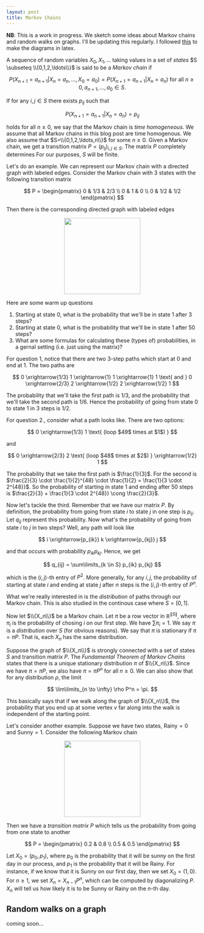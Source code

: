 ```yaml
---
layout: post
title: Markov Chains
---
```


**NB**: This is a work in progress. We sketch some ideas about Markov chains and random walks on graphs. I'll be updating this regularly.
I followed [this](http://steventhornton.ca/markov-chains-in-latex/) to make the diagrams in latex.

A sequence of random variables $X_{0},X_{1},\ldots$ taking values in a set of *states* $S \subseteq \\{0,1,2,\ldots\\}$ is said to be a *Markov chain* if

$$
P(X_{n+1} = a_{n+1} | X_{n} = a_n, \ldots, X_{0}=a_0)
= P(X_{n+1} = a_{n+1} | X_{n} = a_{n}) \text{ for all } n \geq 0, a_{n+1}, \ldots, a_0 \in S.
$$

If for any $i,j \in S$ there exists $p_{ij}$ such that

$$P(X_{n+1} = a_{n+1} | X_{n} = a_{n}) = p_{ij}$$

holds for all $n \geq 0$, we say that the Markov chain is *time homogeneous*. We assume that all Markov chains in this blog post are time homogenous. We also assume that $S=\\{0,1,2,\ldots,n\\}$ for some $n \geq 0$. Given a Markov chain, we get a transition matrix $P = (p_{ij}){_{i,j \in S}}$. The matrix $P$ completely determines For our purposes, $S$ will be finite.

Let's do an example. We can represent our Markov chain with a directed graph with labeled edges. Consider the Markov chain with $3$ states with the following transition matrix

$$
P = \begin{pmatrix}
  0 & 1/3 & 2/3 \\
  0 & 1   & 0   \\
  0 & 1/2 & 1/2
  \end{pmatrix}
$$

Then there is the corresponding directed graph with labeled edges

<center> <img src="{{site.baseurl}}/images/tex/markov1.png" width="200"> </center>

Here are some warm up questions
1. Starting at state $0$, what is the probability that we'll be in state $1$ after $3$ steps?
2. Starting at state $0$, what is the probability that we'll be in state $1$ after $50$ steps?
3. What are some formulas for calculating these (types of) probabilities, in a gernal setting (i.e. just using the matrix)?

For question 1, notice that there are two $3$-step paths which start at $0$ and end at $1$.
The two paths are

$$
0 \xrightarrow{1/3} 1 \xrightarrow{1} 1 \xrightarrow{1} 1 \text{ and }
0 \xrightarrow{2/3} 2 \xrightarrow{1/2} 2 \xrightarrow{1/2} 1
$$

The probability that we'll take the first path is $1/3$, and the probability that we'll take the second path is $1/6$. Hence the probability of going from state $0$ to state $1$ in $3$ steps is $1/2$.

For question 2., consider what a path looks like. There are two options:

$$
0 \xrightarrow{1/3} 1 \text{ (loop $49$ times at $1$) }
$$

and

$$
0 \xrightarrow{2/3} 2 \text{ (loop $48$ times at $2$) } \xrightarrow{1/2} 1
$$

The probability that we take the first path is $\frac{1}{3}$. For the second is $\frac{2}{3} \cdot \frac{1}{2}^{48} \cdot \frac{1}{2} =  \frac{1}{3 \cdot 2^{48}}$. So the probability of starting in state $1$ and ending after $50$ steps is $\frac{2}{3} + \frac{1}{3 \cdot 2^{48}} \cong \frac{2}{3}$.

Now let's tackle the third. Remember that we have our matrix $P$. By definition, the probability from going from state $i$ to state $j$ in one step is $p_{ij}$. Let $q_{ij}$ represent this probability. Now what's the probability of going from state $i$ to $j$ in two steps? Well, any path will look like

$$
i \xrightarrow{p_{ik}} k \xrightarrow{p_{kj}} j
$$

and that occurs with probability $p_{ik} p_{kj}$. Hence, we get

$$
q_{ij} = \sum\limits_{k \in S} p_{ik} p_{kj}
$$

which is the $(i,j)$-th entry of $P^2$. More generally, for any $i,j$, the probability of starting at state $i$ and ending at state $j$ after $n$ steps is the $(i,j)$-th entry of $P^n$.

What we're really interested in is the *distribution* of paths through our Markov chain. This is also studied in the continous case where $S=[0,1]$.

Now let $\\{X_n\\}$ be a Markov chain. Let $\pi$ be a row vector in $\mathbb{R}^{\|S\|}$, where $\pi_i$ is the probability of chosing $i$ on our first step. We have $\sum \pi_i = 1$. We say $\pi$ is a *distribution* over $S$ (for obvious reasons). We say that $\pi$ is stationary if $\pi = \pi P$. That is, each $X_n$ has the same distribution.

Suppose the graph of $\\{X_n\\}$ is strongly connected with a set of states $S$ and transition matrix $P$. The *Fundamental Theorem of Markov Chains* states that there is a unique stationary distribution $\pi$ of $\\{X_n\\}$. Since we have $\pi = \pi P$, we also have $\pi = \pi P^n$ for all $n \geq 0$. We can also show that for any distribution $\rho$, the limit

$$
\lim\limits_{n \to \infty} \rho P^n = \pi.
$$

This basically says that if we walk along the graph of $\\{X_n\\}$, the probability that you end up at some vertex $v$ far along into the walk is independent of the starting point.

Let's consider another example. Suppose we have two states, Rainy$=0$ and Sunny$=1$.
Consider the following Markov chain

<center> <img src="{{site.baseurl}}/images/graph.png" width="200"> </center>

Then we have a *transition matrix* $P$ which tells us the probability from going from one state to another

$$
P = \begin{pmatrix}
      0.2 & 0.8 \\
      0.5 & 0.5
    \end{pmatrix}
$$

Let $X_0=(p_0,p_1)$, where $p_0$ is the probability that it will be sunny on the first day in our process, and $p_1$ is the probability that it will be Rainy. For instance, if we know that it is Sunny on our first day, then we set $X_0 = (1,0)$. For $n \geq 1$, we set $X_n = X_{n-1} P^n$, which can be computed by diagonalizing $P$. $X_n$ will tell us how likely it is to be Sunny or Rainy on the $n$-th day.


## Random walks on a graph

coming soon...
